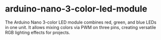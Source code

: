 # arduino-nano-3-color-led-module
The Arduino Nano 3-color LED module combines red, green, and blue LEDs in one unit. It allows mixing colors via PWM on three pins, creating versatile RGB lighting effects for projects.

